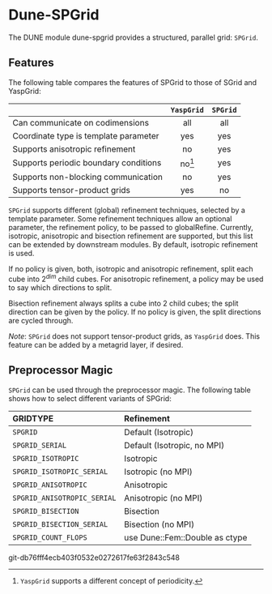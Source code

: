Dune-SPGrid
===========

The DUNE module dune-spgrid provides a structured, parallel grid: `SPGrid`.


Features
--------

The following table compares the features of SPGrid to those of SGrid and
YaspGrid:

|                                       | `YaspGrid` | `SPGrid` |
| :------------------------------------ | :--------: | :------: |
| Can communicate on codimensions       | all        | all      |
| Coordinate type is template parameter | yes        | yes      |
| Supports anisotropic refinement       | no         | yes      |
| Supports periodic boundary conditions | no[^1]     | yes      |
| Supports non-blocking communication   | no         | yes      |
| Supports tensor-product grids         | yes        | no       |

[^1]: `YaspGrid` supports a different concept of periodicity.

`SPGrid` supports different (global) refinement techniques, selected by a
template parameter. Some refinement techniques allow an optional parameter,
the refinement policy, to be passed to globalRefine.
Currently, isotropic, anisotropic and bisection refinement are supported, but
this list can be extended by downstream modules.
By default, isotropic refinement is used.

If no policy is given, both, isotropic and anisotropic refinement, split each
cube into $2^{dim}$ child cubes.
For anisotropic refinement, a policy may be used to say which directions
to split.

Bisection refinement always splits a cube into $2$ child cubes; the
split direction can be given by the policy. If no policy is given, the split
directions are cycled through.

*Note*: `SPGrid` does not support tensor-product grids, as `YaspGrid` does.
        This feature can be added by a metagrid layer, if desired.


Preprocessor Magic
------------------

`SPGrid` can be used through the preprocessor magic. The following table shows how
to select different variants of SPGrid:

| GRIDTYPE                    | Refinement                     |
| :-------------------------- | :----------------------------- |
| `SPGRID`                    | Default (Isotropic)            |
| `SPGRID_SERIAL`             | Default (Isotropic, no MPI)    |
| `SPGRID_ISOTROPIC`          | Isotropic                      |
| `SPGRID_ISOTROPIC_SERIAL`   | Isotropic (no MPI)             |
| `SPGRID_ANISOTROPIC`        | Anisotropic                    |
| `SPGRID_ANISOTROPIC_SERIAL` | Anisotropic (no MPI)           |
| `SPGRID_BISECTION`          | Bisection                      |
| `SPGRID_BISECTION_SERIAL`   | Bisection (no MPI)             |
| `SPGRID_COUNT_FLOPS`        | use Dune::Fem::Double as ctype |


git-db76fff4ecb403f0532e0272617fe63f2843c548
